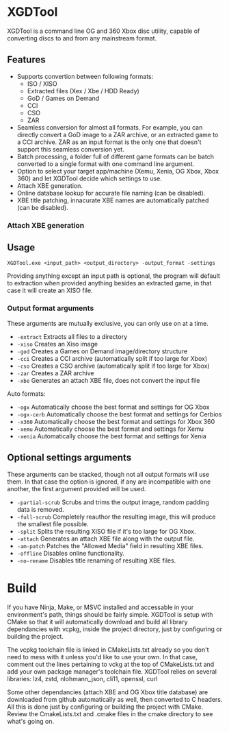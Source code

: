 # XGDTool
XGDTool is a command line OG and 360 Xbox disc utility, capable of converting discs to and from any mainstream format.

## Features
- Supports convertion between following formats:
    - ISO / XISO
    - Extracted files (Xex / Xbe / HDD Ready)
    - GoD / Games on Demand
    - CCI
    - CSO
    - ZAR
- Seamless conversion for almost all formats. For example, you can directly convert a GoD image to a ZAR archive, or an extracted game to a CCI archive. ZAR as an input format is the only one that doesn't support this seamless conversion yet.
- Batch processing, a folder full of different game formats can be batch converted to a single format with one command line argument.
- Option to select your target app/machine (Xemu, Xenia, OG Xbox, Xbox 360) and let XGDTool decide which settings to use.
- Attach XBE generation.
- Online database lookup for accurate file naming (can be disabled).
- XBE title patching, innacurate XBE names are automatically patched (can be disabled).

### Attach XBE generation

## Usage
```XGDTool.exe <input_path> <output_directory> -output_format -settings```

Providing anything except an input path is optional, the program will default to extraction when provided anything besides an extracted game, in that case it will create an XISO file.

### Output format arguments
These arguments are mutually exclusive, you can only use on at a time.
- ```-extract``` Extracts all files to a directory
- ```-xiso``` Creates an Xiso image
- ```-god``` Creates a Games on Demand image/directory structure
- ```-cci``` Creates a CCI archive (automatically split if too large for Xbox)
- ```-cso``` Creates a CSO archive (automatically split if too large for Xbox)
- ```-zar``` Creates a ZAR archive
- ```-xbe``` Generates an attach XBE file, does not convert the input file

Auto formats:
- ```-ogx``` Automatically choose the best format and settings for OG Xbox
- ```-ogx-cerb``` Automatically choose the best format and settings for Cerbios
- ```-x360``` Automatically choose the best format and settings for Xbox 360
- ```-xemu``` Automatically choose the best format and settings for Xemu
- ```-xenia``` Automatically choose the best format and settings for Xenia

## Optional settings arguments
These arguments can be stacked, though not all output formats will use them. In that case the option is ignored, if any are incompatible with one another, the first argument provided will be used. 
- ```-partial-scrub```  Scrubs and trims the output image, random padding data is removed.
- ```-full-scrub```     Completely reauthor the resulting image, this will produce the smallest file possible.
- ```-split```          Splits the resulting XISO file if it's too large for OG Xbox.
- ```-attach```         Generates an attach XBE file along with the output file.
- ```-am-patch```       Patches the "Allowed Media" field in resulting XBE files.
- ```-offline```        Disables online functionality.
- ```-no-rename```      Disables title renaming of resulting XBE files.

# Build
If you have Ninja, Make, or MSVC installed and accessable in your environment's path, things should be fairly simple. XGDTool is setup with CMake so that it will automatically download and build all library dependancies with vcpkg, inside the project directory, just by configuring or building the project. 

The vcpkg toolchain file is linked in CMakeLists.txt already so you don't need to mess with it unless you'd like to use your own. In that case, comment out the lines pertaining to vckg at the top of CMakeLists.txt and add your own package manager's toolchain file. XGDTool relies on several libraries: lz4, zstd, nlohmann_json, cli11, openssl, curl

Some other dependancies (attach XBE and OG Xbox title database) are downloaded from github automatically as well, then converted to C headers. All this is done just by configuring or building the project with CMake. Review the CmakeLists.txt and .cmake files in the cmake directory to see what's going on.